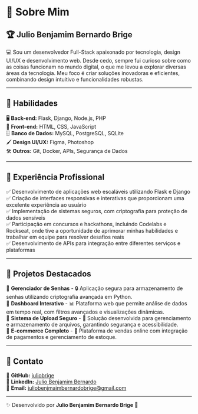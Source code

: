 # 👤 Sobre Mim

## 🏆 Julio Benjamim Bernardo Brige
💻 Sou um desenvolvedor Full-Stack apaixonado por tecnologia, design UI/UX e desenvolvimento web. Desde cedo, sempre fui curioso sobre como as coisas funcionam no mundo digital, o que me levou a explorar diversas áreas da tecnologia. Meu foco é criar soluções inovadoras e eficientes, combinando design intuitivo e funcionalidades robustas.

---
## 🚀 Habilidades

🖥️ **Back-end:** Flask, Django, Node.js, PHP  
🎨 **Front-end:** HTML, CSS, JavaScript  
🗄️ **Banco de Dados:** MySQL, PostgreSQL, SQLite  
🖌️ **Design UI/UX:** Figma, Photoshop  
🛠️ **Outros:** Git, Docker, APIs, Segurança de Dados  

---
## 🎯 Experiência Profissional

✅ Desenvolvimento de aplicações web escaláveis utilizando Flask e Django  
✅ Criação de interfaces responsivas e interativas que proporcionam uma excelente experiência ao usuário  
✅ Implementação de sistemas seguros, com criptografia para proteção de dados sensíveis  
✅ Participação em concursos e hackathons, incluindo Codelabs e Rockseat, onde tive a oportunidade de aprimorar minhas habilidades e trabalhar em equipe para resolver desafios reais  
✅ Desenvolvimento de APIs para integração entre diferentes serviços e plataformas  

---
## 📂 Projetos Destacados

🔹 **Gerenciador de Senhas** - 🔒 Aplicação segura para armazenamento de senhas utilizando criptografia avançada em Python.  
🔹 **Dashboard Interativo** - 📊 Plataforma web que permite análise de dados em tempo real, com filtros avançados e visualizações dinâmicas.  
🔹 **Sistema de Upload Seguro** - 📁 Solução desenvolvida para gerenciamento e armazenamento de arquivos, garantindo segurança e acessibilidade.  
🔹 **E-commerce Completo** - 🛒 Plataforma de vendas online com integração de pagamentos e gerenciamento de estoque.  

---
## 📌 Contato

🔗 **GitHub:** [juliobrige](https://github.com/juliobrige)  
🔗 **LinkedIn:** [Julio Benjamim Bernardo](https://www.linkedin.com/in/j%C3%BAlio-benjamim-bernardo-158404313/)  
📧 **Email:** juliobenjmaimbernardobrige@gmail.com  

---

✨ Desenvolvido por **Julio Benjamim Bernardo Brige** 🚀
